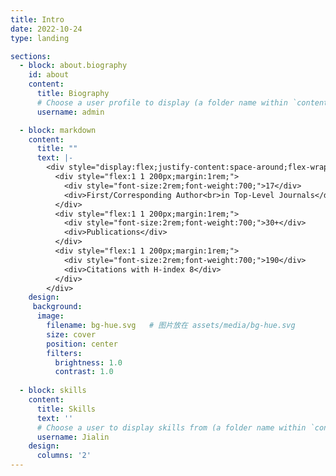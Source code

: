 ```yaml
---
title: Intro
date: 2022-10-24
type: landing

sections:
  - block: about.biography
    id: about
    content:
      title: Biography
      # Choose a user profile to display (a folder name within `content/authors/`)
      username: admin

  - block: markdown
    content:
      title: ""
      text: |-
        <div style="display:flex;justify-content:space-around;flex-wrap:wrap;background-color:#f8f9fa;padding:2rem 1rem;border-radius:0.75rem;text-align:center;">
          <div style="flex:1 1 200px;margin:1rem;">
            <div style="font-size:2rem;font-weight:700;">17</div>
            <div>First/Corresponding Author<br>in Top-Level Journals</div>
          </div>
          <div style="flex:1 1 200px;margin:1rem;">
            <div style="font-size:2rem;font-weight:700;">30+</div>
            <div>Publications</div>
          </div>
          <div style="flex:1 1 200px;margin:1rem;">
            <div style="font-size:2rem;font-weight:700;">190</div>
            <div>Citations with H-index 8</div>
          </div>
        </div>
    design:
     background:
      image:
        filename: bg-hue.svg   # 图片放在 assets/media/bg-hue.svg
        size: cover
        position: center
        filters:
          brightness: 1.0
          contrast: 1.0
          
  - block: skills
    content:
      title: Skills
      text: ''
      # Choose a user to display skills from (a folder name within `content/authors/`)
      username: Jialin
    design:
      columns: '2'
---
```



